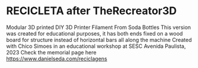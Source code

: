 # RECICLETA after TheRecreator3D
 Modular 3D printed DIY 3D Printer Filament From Soda Bottles
This version was created for educational purposes, it has both ends fixed on a wood board for structure instead of horizontal bars all along the machine
Created with Chico Simoes in an educational workshop at SESC Avenida Paulista, 2023
Check the memorial page here https://www.danielseda.com/reciclagens
